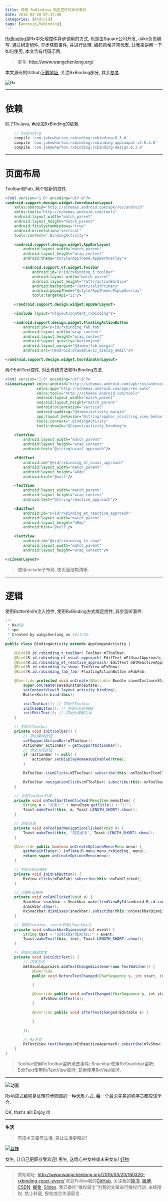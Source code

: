 ```yaml
---
title: 使用 RxBinding 响应控件的异步事件
date: 2016-03-20 07:37:00
categories: [Android]
tags: [Android,RxBinding]
---
```


[RxBinding](https://github.com/JakeWharton/RxBinding)是Rx中处理控件异步调用的方式, 也是由Square公司开发, Jake负责编写. 通过绑定组件, 异步获取事件, 并进行处理. 编码风格非常优雅. 让我来讲解一下如何使用, 本文含有代码示例.

<!-- more -->
> 更多: http://www.wangchenlong.org/

本文源码的Github[下载地址](https://github.com/SpikeKing/TestDetailRxAndroid), 关注RxBinding部分, 其余[参考](http://www.jianshu.com/p/6d1ef9f43cdc).

![Rx](160320-rxbinding-react-event/rxbinding-logo.png)

---

# 依赖

除了RxJava, 再添加RxBinding的依赖.
```gradle
    // RxBinding
    compile 'com.jakewharton.rxbinding:rxbinding:0.3.0'
    compile 'com.jakewharton.rxbinding:rxbinding-appcompat-v7:0.3.0'
    compile 'com.jakewharton.rxbinding:rxbinding-design:0.3.0'
```

---

# 页面布局

Toolbar和Fab, 两个较新的控件.
```xml
<?xml version="1.0" encoding="utf-8"?>
<android.support.design.widget.CoordinatorLayout
    xmlns:android="http://schemas.android.com/apk/res/android"
    xmlns:tools="http://schemas.android.com/tools"
    android:layout_width="match_parent"
    android:layout_height="match_parent"
    android:fitsSystemWindows="true"
    android:orientation="vertical"
    tools:context=".BindingActivity">

    <android.support.design.widget.AppBarLayout
        android:layout_width="match_parent"
        android:layout_height="wrap_content"
        android:theme="@style/AppTheme.AppBarOverlay">

        <android.support.v7.widget.Toolbar
            android:id="@+id/rxbinding_t_toolbar"
            android:layout_width="match_parent"
            android:layout_height="?attr/actionBarSize"
            android:background="?attr/colorPrimary"
            android:popupTheme="@style/AppTheme.PopupOverlay"
            tools:targetApi="21"/>

    </android.support.design.widget.AppBarLayout>

    <include layout="@layout/content_rxbinding"/>

    <android.support.design.widget.FloatingActionButton
        android:id="@+id/rxbinding_fab_fab"
        android:layout_width="wrap_content"
        android:layout_height="wrap_content"
        android:layout_gravity="bottom|end"
        android:layout_margin="@dimen/fab_margin"
        android:src="@android:drawable/ic_dialog_email"/>

</android.support.design.widget.CoordinatorLayout>
```
两个EditText控件, 对比传统方法和RxBinding方法.
```xml
<?xml version="1.0" encoding="utf-8"?>
<LinearLayout xmlns:android="http://schemas.android.com/apk/res/android"
              xmlns:app="http://schemas.android.com/apk/res-auto"
              xmlns:tools="http://schemas.android.com/tools"
              android:layout_width="match_parent"
              android:layout_height="match_parent"
              android:orientation="vertical"
              android:padding="@dimen/activity_margin"
              app:layout_behavior="@string/appbar_scrolling_view_behavior"
              tools:context=".BindingActivity"
              tools:showIn="@layout/activity_binding">

    <TextView
        android:layout_width="match_parent"
        android:layout_height="wrap_content"
        android:text="@string/usual_approach"/>

    <EditText
        android:id="@+id/rxbinding_et_usual_approach"
        android:layout_width="match_parent"
        android:layout_height="48dp"
        android:hint="@null"/>

    <TextView
        android:layout_width="match_parent"
        android:layout_height="wrap_content"
        android:text="@string/reactive_approach"/>

    <EditText
        android:id="@+id/rxbinding_et_reactive_approach"
        android:layout_width="match_parent"
        android:layout_height="48dp"
        android:hint="@null"/>

    <TextView
        android:id="@+id/rxbinding_tv_show"
        android:layout_width="match_parent"
        android:layout_height="wrap_content"/>

</LinearLayout>
```

> 使用include子布局, 使页面结构清晰.

---

# 逻辑

使用ButterKnife注入控件, 使用RxBinding方式绑定控件, 异步监听事件.
```java
/**
 * Rx绑定
 * <p>
 * Created by wangchenlong on 16/1/25.
 */
public class BindingActivity extends AppCompatActivity {

    @Bind(R.id.rxbinding_t_toolbar) Toolbar mTToolbar;
    @Bind(R.id.rxbinding_et_usual_approach) EditText mEtUsualApproach;
    @Bind(R.id.rxbinding_et_reactive_approach) EditText mEtReactiveApproach;
    @Bind(R.id.rxbinding_tv_show) TextView mTvShow;
    @Bind(R.id.rxbinding_fab_fab) FloatingActionButton mFabFab;

    @Override protected void onCreate(@Nullable Bundle savedInstanceState) {
        super.onCreate(savedInstanceState);
        setContentView(R.layout.activity_binding);
        ButterKnife.bind(this);

        initToolbar(); // 初始化Toolbar
        initFabButton(); // 初始化Fab按钮
        initEditText(); // 初始化编辑文本
    }

    // 初始化Toolbar
    private void initToolbar() {
        // 添加菜单按钮
        setSupportActionBar(mTToolbar);
        ActionBar actionBar = getSupportActionBar();
        // 添加浏览按钮
        if (actionBar != null) {
            actionBar.setDisplayHomeAsUpEnabled(true);
        }

        RxToolbar.itemClicks(mTToolbar).subscribe(this::onToolbarItemClicked);

        RxToolbar.navigationClicks(mTToolbar).subscribe(this::onToolbarNavigationClicked);
    }

    // 点击Toolbar的项
    private void onToolbarItemClicked(MenuItem menuItem) {
        String m = "点击\"" + menuItem.getTitle() + "\"";
        Toast.makeText(this, m, Toast.LENGTH_SHORT).show();
    }

    // 浏览点击
    private void onToolbarNavigationClicked(Void v) {
        Toast.makeText(this, "浏览点击", Toast.LENGTH_SHORT).show();
    }

    @Override public boolean onCreateOptionsMenu(Menu menu) {
        getMenuInflater().inflate(R.menu.menu_rxbinding, menu);
        return super.onCreateOptionsMenu(menu);
    }

    // 初始化Fab按钮
    private void initFabButton() {
        RxView.clicks(mFabFab).subscribe(this::onFabClicked);
    }

    // 点击Fab按钮
    private void onFabClicked(Void v) {
        Snackbar snackbar = Snackbar.make(findViewById(android.R.id.content), "点击Snackbar", Snackbar.LENGTH_SHORT);
        snackbar.show();
        RxSnackbar.dismisses(snackbar).subscribe(this::onSnackbarDismissed);
    }

    // 销毁Snackbar, event参考{Snackbar}
    private void onSnackbarDismissed(int event) {
        String text = "Snackbar消失代码:" + event;
        Toast.makeText(this, text, Toast.LENGTH_SHORT).show();
    }

    // 初始化编辑文本
    private void initEditText() {
        // 正常方式
        mEtUsualApproach.addTextChangedListener(new TextWatcher() {
            @Override
            public void beforeTextChanged(CharSequence s, int start, int count, int after) {

            }

            @Override public void onTextChanged(CharSequence s, int start, int before, int count) {
                mTvShow.setText(s);
            }

            @Override public void afterTextChanged(Editable s) {

            }

        });

        // Rx方式
        RxTextView.textChanges(mEtReactiveApproach).subscribe(mTvShow::setText);
    }
}
```

> Toolbar使用RxToolbar监听点击事件; Snackbar使用RxSnackbar监听;
> EditText使用RxTextView监听; 其余使用RxView监听.

---

![动画](160320-rxbinding-react-event/rxbinding-anim.gif)

Rx响应式编程是处理异步回调的一种优雅方式, 每一个最求完美的程序员都应该学会.

OK, that's all! Enjoy it!

---

**生活**

> 有技术又要有生活, 美让生活更精彩!

[![丝袜](http://7xrsre.com1.z0.glb.clouddn.com/spike-ad-girl-socks-7.jpg)](http://s.click.taobao.com/t?e=m%3D2%26s%3DBgHOOo%2BuGfMcQipKwQzePOeEDrYVVa64K7Vc7tFgwiHjf2vlNIV67sL74TtmOEySPLNzIt%2Fz56h1lK%2FY7wPaoHeQQxhDmA6IAe67oaxDEWp4DvOxtwmulwa0F0AWKbkgC1LHPteAx8i7Ng8yStHNWC995RSXr%2Fuk&pvid=12_117.73.144.43_332_1458433143248)

女生, 让自己更职业受欢迎! 男生, 送给心中女神或未来女友! [好物](http://s.click.taobao.com/t?e=m%3D2%26s%3DBgHOOo%2BuGfMcQipKwQzePOeEDrYVVa64K7Vc7tFgwiHjf2vlNIV67sL74TtmOEySPLNzIt%2Fz56h1lK%2FY7wPaoHeQQxhDmA6IAe67oaxDEWp4DvOxtwmulwa0F0AWKbkgC1LHPteAx8i7Ng8yStHNWC995RSXr%2Fuk&pvid=12_117.73.144.43_332_1458433143248)

---

> 原始地址: 
> http://www.wangchenlong.org/2016/03/20/160320-rxbinding-react-event/
> 欢迎Follow我的[GitHub](https://github.com/SpikeKing), 关注我的[简书](http://www.jianshu.com/users/e2b4dd6d3eb4/latest_articles), [微博](http://weibo.com/u/2852941392), [CSDN](http://blog.csdn.net/caroline_wendy), [掘金](http://gold.xitu.io/#/user/56de98c2f3609a005442ec58), [Slides](https://slides.com/spikeking). 
> 我已委托“维权骑士”为我的文章进行维权行动. 未经授权, 禁止转载, 授权或合作请留言.